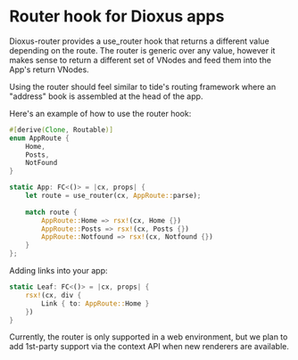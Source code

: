 # Router hook for Dioxus apps

Dioxus-router provides a use_router hook that returns a different value depending on the route.
The router is generic over any value, however it makes sense to return a different set of VNodes
and feed them into the App's return VNodes.

Using the router should feel similar to tide's routing framework where an "address" book is assembled at the head of the app.

Here's an example of how to use the router hook:

```rust
#[derive(Clone, Routable)]
enum AppRoute {
    Home, 
    Posts,
    NotFound
}

static App: FC<()> = |cx, props| {
    let route = use_router(cx, AppRoute::parse);
    
    match route {
        AppRoute::Home => rsx!(cx, Home {})
        AppRoute::Posts => rsx!(cx, Posts {})
        AppRoute::Notfound => rsx!(cx, Notfound {})
    }
};
```

Adding links into your app:

```rust
static Leaf: FC<()> = |cx, props| {
    rsx!(cx, div { 
        Link { to: AppRoute::Home } 
    })
}
```

Currently, the router is only supported in a web environment, but we plan to add 1st-party support via the context API when new renderers are available.

